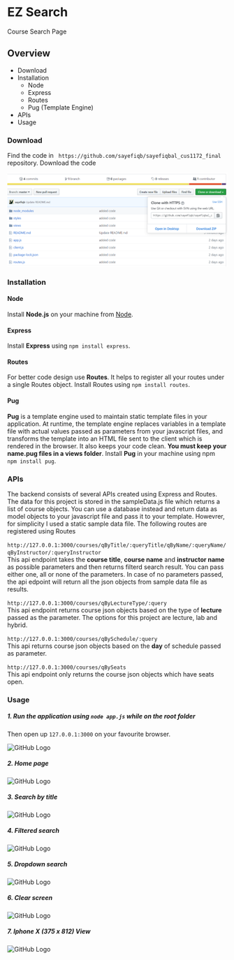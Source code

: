 # EZ Search
Course Search Page

## Overview
* Download 
* Installation
   * Node
   * Express
   * Routes
   * Pug (Template Engine)
* APIs
* Usage

### Download

Find the code in ``` https://github.com/sayefiqb/sayefiqbal_cus1172_final``` repository.
Download the code

![GitHub Logo](/github_images/download1.PNG)


### Installation

#### Node

Install **Node.js** on your machine from [Node](https://nodejs.org/en/).

#### Express

Install **Express** using ``` npm install express ```.

#### Routes

For better code design use **Routes**. It helps to register all your routes under a single Routes object. Install Routes using 
``` npm install routes ```.

#### Pug

**Pug** is a template engine used to maintain static template files in your application. At runtime, the template engine replaces variables in a template file with actual values passed as parameters from your javascript files, and transforms the template into an HTML file sent to the client which is rendered in the browser. It also keeps your code clean. **You must keep your name.pug files in a views folder**. Install **Pug** in your machine using npm ``` npm install pug```.


### APIs

The backend consists of several APIs created using Express and Routes. The data for this project is stored in the sampleData.js file which returns a list of course objects. You can use a database instead and return data as model objects to your javascript file and pass it to your template. Howevrer, for simplicity I used a static sample data file. The following routes are registered using Routes

```http://127.0.0.1:3000/courses/qByTitle/:queryTitle/qByName/:queryName/qByInstructor/:queryInstructor``` \
This api endpoint takes the **course title**, **course name** and **instructor name** as possible parameters and then returns filterd search result. You can pass either one, all or none of the parameters. In case of no parameters passed, the api edpoint will return all the json objects from sample data file as results.

```http://127.0.0.1:3000/courses/qByLectureType/:query``` \
This api endpoint returns course json objects based on the type of **lecture** passed as the parameter. The options for this project are lecture, lab and hybrid.

```http://127.0.0.1:3000/courses/qBySchedule/:query``` \
This api returns course json objects based on the **day** of schedule passed as parameter.

```http://127.0.0.1:3000/courses/qBySeats``` \
This api endpoint only returns the course json objects which have seats open.


### Usage

##### 1. Run the application using ```node app.js``` while on the root folder
   Then open up ```127.0.0.1:3000``` on your favourite browser.

![GitHub Logo](/github_images/run.PNG)
 
##### 2. Home page

![GitHub Logo](/github_images/home1.PNG)

##### 3. Search by title

![GitHub Logo](/github_images/search1.PNG)

##### 4. Filtered search

![GitHub Logo](/github_images/filter1.PNG)

##### 5. Dropdown search 

![GitHub Logo](/github_images/dropdown-search.PNG)

##### 6. Clear screen 

![GitHub Logo](/github_images/clear.PNG)

##### 7. Iphone X (375 x 812) View

![GitHub Logo](/github_images/iphone-x-view.PNG)
